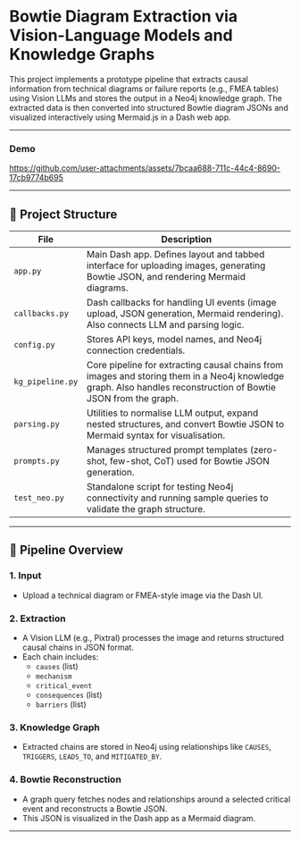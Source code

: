 # Bowtie Diagram Extraction via Vision-Language Models and Knowledge Graphs

This project implements a prototype pipeline that extracts causal information from technical diagrams or failure reports (e.g., FMEA tables) using Vision LLMs and stores the output in a Neo4j knowledge graph. The extracted data is then converted into structured Bowtie diagram JSONs and visualized interactively using Mermaid.js in a Dash web app.

---

### Demo
https://github.com/user-attachments/assets/7bcaa688-711c-44c4-8690-17cb9774b695

---

## 📁 Project Structure

| File              | Description |
|-------------------|-------------|
| `app.py`          | Main Dash app. Defines layout and tabbed interface for uploading images, generating Bowtie JSON, and rendering Mermaid diagrams. |
| `callbacks.py`    | Dash callbacks for handling UI events (image upload, JSON generation, Mermaid rendering). Also connects LLM and parsing logic. |
| `config.py`       | Stores API keys, model names, and Neo4j connection credentials. |
| `kg_pipeline.py`  | Core pipeline for extracting causal chains from images and storing them in a Neo4j knowledge graph. Also handles reconstruction of Bowtie JSON from the graph. |
| `parsing.py` | Utilities to normalise LLM output, expand nested structures, and convert Bowtie JSON to Mermaid syntax for visualisation. |
| `prompts.py`      | Manages structured prompt templates (zero-shot, few-shot, CoT) used for Bowtie JSON generation. |
| `test_neo.py`     | Standalone script for testing Neo4j connectivity and running sample queries to validate the graph structure. |

---

## 🧠 Pipeline Overview

### 1. Input
- Upload a technical diagram or FMEA-style image via the Dash UI.

### 2. Extraction
- A Vision LLM (e.g., Pixtral) processes the image and returns structured causal chains in JSON format.
- Each chain includes:
  - `causes` (list)
  - `mechanism`
  - `critical_event`
  - `consequences` (list)
  - `barriers` (list)

### 3. Knowledge Graph
- Extracted chains are stored in Neo4j using relationships like `CAUSES`, `TRIGGERS`, `LEADS_TO`, and `MITIGATED_BY`.

### 4. Bowtie Reconstruction
- A graph query fetches nodes and relationships around a selected critical event and reconstructs a Bowtie JSON.
- This JSON is visualized in the Dash app as a Mermaid diagram.

---

